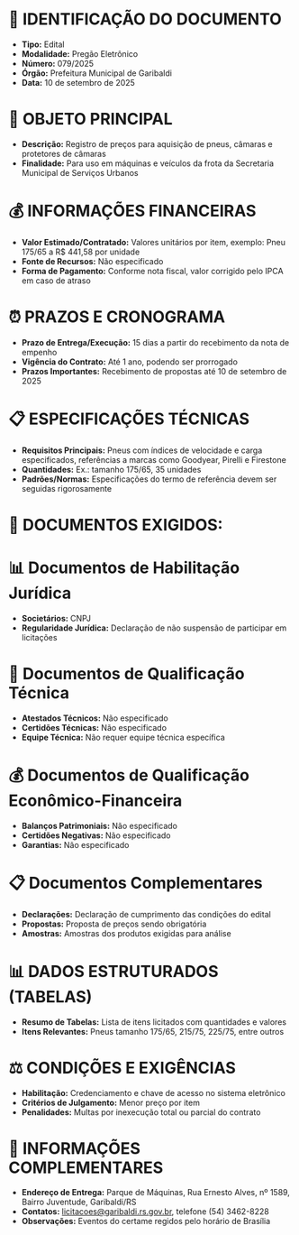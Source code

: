 # 📄 IDENTIFICAÇÃO DO DOCUMENTO
- **Tipo:** Edital
- **Modalidade:** Pregão Eletrônico
- **Número:** 079/2025
- **Órgão:** Prefeitura Municipal de Garibaldi
- **Data:** 10 de setembro de 2025

# 🎯 OBJETO PRINCIPAL
- **Descrição:** Registro de preços para aquisição de pneus, câmaras e protetores de câmaras
- **Finalidade:** Para uso em máquinas e veículos da frota da Secretaria Municipal de Serviços Urbanos

# 💰 INFORMAÇÕES FINANCEIRAS
- **Valor Estimado/Contratado:** Valores unitários por item, exemplo: Pneu 175/65 a R$ 441,58 por unidade
- **Fonte de Recursos:** Não especificado
- **Forma de Pagamento:** Conforme nota fiscal, valor corrigido pelo IPCA em caso de atraso

# ⏰ PRAZOS E CRONOGRAMA
- **Prazo de Entrega/Execução:** 15 dias a partir do recebimento da nota de empenho
- **Vigência do Contrato:** Até 1 ano, podendo ser prorrogado
- **Prazos Importantes:** Recebimento de propostas até 10 de setembro de 2025

# 📋 ESPECIFICAÇÕES TÉCNICAS
- **Requisitos Principais:** Pneus com índices de velocidade e carga especificados, referências a marcas como Goodyear, Pirelli e Firestone
- **Quantidades:** Ex.: tamanho 175/65, 35 unidades
- **Padrões/Normas:** Especificações do termo de referência devem ser seguidas rigorosamente

# 📑 DOCUMENTOS EXIGIDOS:
# 📊 Documentos de Habilitação Jurídica
- **Societários:** CNPJ
- **Regularidade Jurídica:** Declaração de não suspensão de participar em licitações

# 💼 Documentos de Qualificação Técnica
- **Atestados Técnicos:** Não especificado
- **Certidões Técnicas:** Não especificado
- **Equipe Técnica:** Não requer equipe técnica específica

# 💰 Documentos de Qualificação Econômico-Financeira
- **Balanços Patrimoniais:** Não especificado
- **Certidões Negativas:** Não especificado
- **Garantias:** Não especificado

# 📋 Documentos Complementares
- **Declarações:** Declaração de cumprimento das condições do edital
- **Propostas:** Proposta de preços sendo obrigatória
- **Amostras:** Amostras dos produtos exigidas para análise

# 📊 DADOS ESTRUTURADOS (TABELAS)
- **Resumo de Tabelas:** Lista de itens licitados com quantidades e valores
- **Itens Relevantes:** Pneus tamanho 175/65, 215/75, 225/75, entre outros

# ⚖️ CONDIÇÕES E EXIGÊNCIAS
- **Habilitação:** Credenciamento e chave de acesso no sistema eletrônico
- **Critérios de Julgamento:** Menor preço por item
- **Penalidades:** Multas por inexecução total ou parcial do contrato

# 📍 INFORMAÇÕES COMPLEMENTARES
- **Endereço de Entrega:** Parque de Máquinas, Rua Ernesto Alves, nº 1589, Bairro Juventude, Garibaldi/RS
- **Contatos:** licitacoes@garibaldi.rs.gov.br, telefone (54) 3462-8228
- **Observações:** Eventos do certame regidos pelo horário de Brasília